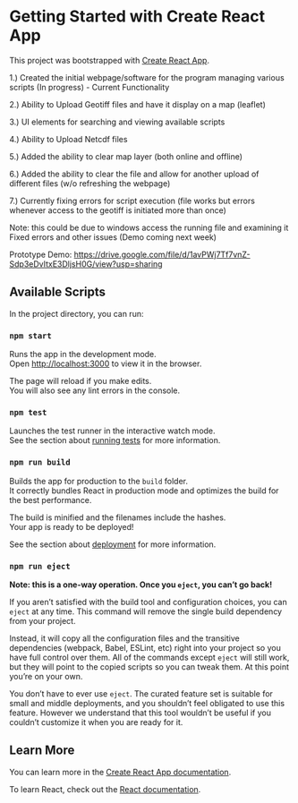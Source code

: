 # Getting Started with Create React App

This project was bootstrapped with [Create React App](https://github.com/facebook/create-react-app).

1.) Created the initial webpage/software for the program managing various scripts (In progress) - Current Functionality

2.) Ability to Upload Geotiff files and have it display on a map (leaflet)

3.) UI elements for searching and viewing available scripts

4.) Ability to Upload Netcdf files

5.) Added the ability to clear map layer (both online and offline)

6.) Added the ability to clear the file and allow for another upload of different files (w/o refreshing the webpage)

7.) Currently fixing errors for script execution (file works but errors whenever access to the geotiff is initiated more than once)

Note: this could be due to windows access the running file and examining it
Fixed errors and other issues (Demo coming next week)

Prototype Demo: https://drive.google.com/file/d/1avPWj7Tf7vnZ-Sdp3eDvItxE3DljsH0G/view?usp=sharing


## Available Scripts

In the project directory, you can run:

### `npm start`

Runs the app in the development mode.\
Open [http://localhost:3000](http://localhost:3000) to view it in the browser.

The page will reload if you make edits.\
You will also see any lint errors in the console.

### `npm test`

Launches the test runner in the interactive watch mode.\
See the section about [running tests](https://facebook.github.io/create-react-app/docs/running-tests) for more information.

### `npm run build`

Builds the app for production to the `build` folder.\
It correctly bundles React in production mode and optimizes the build for the best performance.

The build is minified and the filenames include the hashes.\
Your app is ready to be deployed!

See the section about [deployment](https://facebook.github.io/create-react-app/docs/deployment) for more information.

### `npm run eject`

**Note: this is a one-way operation. Once you `eject`, you can’t go back!**

If you aren’t satisfied with the build tool and configuration choices, you can `eject` at any time. This command will remove the single build dependency from your project.

Instead, it will copy all the configuration files and the transitive dependencies (webpack, Babel, ESLint, etc) right into your project so you have full control over them. All of the commands except `eject` will still work, but they will point to the copied scripts so you can tweak them. At this point you’re on your own.

You don’t have to ever use `eject`. The curated feature set is suitable for small and middle deployments, and you shouldn’t feel obligated to use this feature. However we understand that this tool wouldn’t be useful if you couldn’t customize it when you are ready for it.

## Learn More

You can learn more in the [Create React App documentation](https://facebook.github.io/create-react-app/docs/getting-started).

To learn React, check out the [React documentation](https://reactjs.org/).
